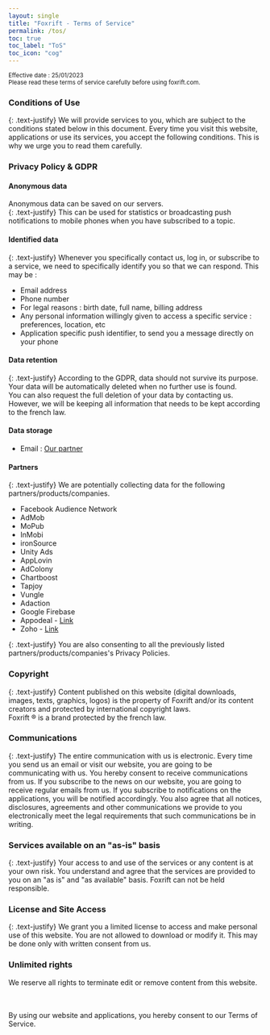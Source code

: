 ```yaml
---
layout: single
title: "Foxrift - Terms of Service"
permalink: /tos/
toc: true
toc_label: "ToS"
toc_icon: "cog"
---
```


<small>Effective date : 25/01/2023</small>
<br><small>Please read these terms of service carefully before using foxrift.com.</small>

### Conditions of Use

{: .text-justify}
We will provide services to you, which are subject to the conditions stated below in this document. Every time you visit this website, applications or use its services, you accept the following conditions. This is why we urge you to read them carefully.

### Privacy Policy & GDPR

#### Anonymous data

Anonymous data can be saved on our servers.  
{: .text-justify}
This can be used for statistics or broadcasting push notifications to mobile phones when you have subscribed to a topic.

#### Identified data

{: .text-justify}
Whenever you specifically contact us, log in, or subscribe to a service, we need to specifically identify you so that we can respond.
This may be :
* Email address
* Phone number
* For legal reasons : birth date, full name, billing address
* Any personal information willingly given to access a specific service : preferences, location, etc
* Application specific push identifier, to send you a message directly on your phone

#### Data retention

{: .text-justify}
According to the GDPR, data should not survive its purpose. Your data will be automatically deleted when no further use is found.  
You can also request the full deletion of your data by contacting us.
However, we will be keeping all information that needs to be kept according to the french law.

#### Data storage

* Email : <a href="https://www.zoho.com/mail/gdpr.html">Our partner</a>

#### Partners

{: .text-justify}
We are potentially collecting data for the following partners/products/companies.
<br>

<ul>
<li>Facebook Audience Network</li>
<li>AdMob</li>
<li>MoPub</li>
<li>InMobi</li>
<li>ironSource</li>
<li>Unity Ads</li>
<li>AppLovin</li>
<li>AdColony</li>
<li>Chartboost</li>
<li>Tapjoy</li>
<li>Vungle</li>
<li>Adaction</li>
<li>Google Firebase</li>
<li>Appodeal - <a href="https://www.appodeal.com/home/privacy-policy/">Link</a></li>
<li>Zoho - <a href="https://www.zoho.com/mail/gdpr.html">Link</a></li>
</ul>

{: .text-justify}
You are also consenting to all the previously listed partners/products/companies's Privacy Policies.

### Copyright

{: .text-justify}
Content published on this website (digital downloads, images, texts, graphics, logos) is the property of Foxrift and/or its content creators and protected by international copyright laws.
<br>Foxrift ® is a brand protected by the french law.

### Communications

{: .text-justify}
The entire communication with us is electronic. Every time you send us an email or visit our website, you are going to be communicating with us. You hereby consent to receive communications from us. If you subscribe to the news on our website, you are going to receive regular emails from us. If you subscribe to notifications on the applications, you will be notified accordingly. You also agree that all notices, disclosures, agreements and other communications we provide to you electronically meet the legal requirements that such communications be in writing.

### Services available on an "as-is" basis

{: .text-justify}
Your access to and use of the services or any content is at your own risk. You understand and agree that the services are provided to you on an "as is" and "as available" basis. Foxrift can not be held responsible.

### License and Site Access

{: .text-justify}
We grant you a limited license to access and make personal use of this website. You are not allowed to download or modify it. This may be done only with written consent from us.

### Unlimited rights

We reserve all rights to terminate edit or remove content from this website.

<br><br>By using our website and applications, you hereby consent to our Terms of Service.